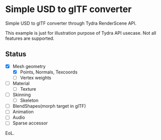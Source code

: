 # Simple USD to glTF converter

Simple USD to glTF converter through Tydra RenderScene API.

This example is just for illustration purpose of Tydra API usecase.
Not all features are supported.

## Status

* [x] Mesh geometry 
  * [x] Points, Normals, Texcoords
  * [ ] Vertex weights
* [ ] Material
  * [ ] Texture
* [ ] Skinning
  * [ ] Skeleton
* [ ] BlendShapes(morph target in glTF)
* [ ] Animation
* [ ] Audio
* [ ] Sparse accessor

EoL.
